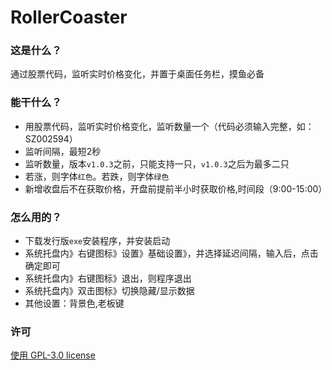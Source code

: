 # RollerCoaster

### 这是什么？
通过股票代码，监听实时价格变化，并置于桌面任务栏，摸鱼必备

### 能干什么？
- 用股票代码，监听实时价格变化，监听数量一个（代码必须输入完整，如：SZ002594）
- 监听间隔，最短2秒
- 监听数量，版本`v1.0.3`之前，只能支持一只，`v1.0.3`之后为最多二只
- 若涨，则字体`红色`。若跌，则字体`绿色`
- 新增收盘后不在获取价格，开盘前提前半小时获取价格,时间段（9:00-15:00）

### 怎么用的？
- 下载发行版`exe`安装程序，并安装启动
- 系统托盘内》右键图标》设置》基础设置》，并选择延迟间隔，输入后，点击确定即可
- 系统托盘内》右键图标》退出，则程序退出
- 系统托盘内》双击图标》切换隐藏/显示数据
- 其他设置：背景色,老板键

### 许可
[使用 GPL-3.0 license](https://www.gnu.org/licenses/gpl-3.0.html)